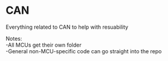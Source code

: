 # CAN
Everything related to CAN to help with resuability

Notes:  
-All MCUs get their own folder  
-General non-MCU-specific code can go straight into the repo
